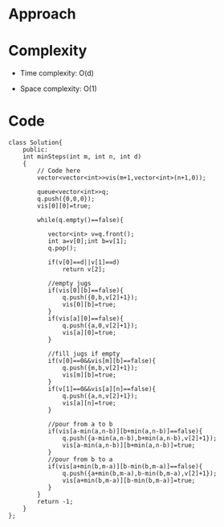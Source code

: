 # Approach
<!-- Describe your approach to solving the problem. -->

# Complexity
- Time complexity: O(d)
<!-- Add your time complexity here, e.g. $$O(n)$$ -->

- Space complexity: O(1)
<!-- Add your space complexity here, e.g. $$O(n)$$ -->

# Code
```
class Solution{
	public:
	int minSteps(int m, int n, int d)
	{
	    // Code here
	    vector<vector<int>>vis(m+1,vector<int>(n+1,0));
	    
	    queue<vector<int>>q;
	    q.push({0,0,0});
	    vis[0][0]=true;
	    
	    while(q.empty()==false){
	       
	       vector<int> v=q.front();
	       int a=v[0];int b=v[1];
	       q.pop();
	       
	       if(v[0]==d||v[1]==d) 
	           return v[2];
	       
	       //empty jugs
	       if(vis[0][b]==false){
	           q.push({0,b,v[2]+1});
	           vis[0][b]=true;
	       }
	       if(vis[a][0]==false){
	           q.push({a,0,v[2]+1});
	           vis[a][0]=true;
	       }
	       
	       //fill jugs if empty
	       if(v[0]==0&&vis[m][b]==false){
	           q.push({m,b,v[2]+1});
	           vis[m][b]=true;
	       }
	       if(v[1]==0&&vis[a][n]==false){
	           q.push({a,n,v[2]+1});
	           vis[a][n]=true;
	       }
	       
	       //pour from a to b
	       if(vis[a-min(a,n-b)][b+min(a,n-b)]==false){
	           q.push({a-min(a,n-b),b+min(a,n-b),v[2]+1});
	           vis[a-min(a,n-b)][b+min(a,n-b)]=true;
	       }
	       //pour from b to a
	       if(vis[a+min(b,m-a)][b-min(b,m-a)]==false){
	           q.push({a+min(b,m-a),b-min(b,m-a),v[2]+1});
	           vis[a+min(b,m-a)][b-min(b,m-a)]=true;
	       }
	    }
	    return -1;
	}
};
```
